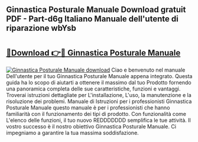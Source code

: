 ## Ginnastica Posturale Manuale Download gratuit PDF - Part-d6g Italiano Manuale dell'utente di riparazione wbYsb

# <h2><a href="http://dfe00vf.blite.top/?on=Ginnastica+Posturale+Manuale">🔗Download 👉🔴 Ginnastica Posturale Manuale</a></h2>

[![Ginnastica Posturale Manuale download](https://i.imgur.com/lujVjoI.png)](http://dfe00vf.blite.top/?on=Ginnastica+Posturale+Manuale)
Ciao e benvenuto nel manuale Dell'utente per il tuo Ginnastica Posturale Manuale appena integrato. Questa guida ha lo scopo di aiutarti a ottenere il massimo dal tuo Prodotto fornendo una panoramica completa delle sue caratteristiche, funzioni e vantaggi. Troverai istruzioni dettagliate per L'installazione, L'uso, la manutenzione e la risoluzione dei problemi. Manuale di Istruzioni per i professionisti Ginnastica Posturale Manuale questo manuale è per i professionisti che hanno familiarità con il funzionamento dei tipi di prodotto. Con funzionalità come L'elenco delle funzioni, il tuo nuovo REDDDDDDD semplifica le tue attività. Il vostro successo è il nostro obiettivo Ginnastica Posturale Manuale. Ci impegniamo a garantire la tua massima soddisfazione.
